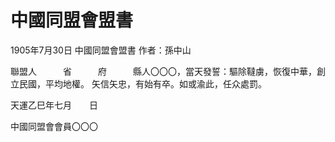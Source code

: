 # 中國同盟會盟書
1905年7月30日 中國同盟會盟書 作者：孫中山

聯盟人　　　省　　　府　　　縣人〇〇〇，當天發誓：驅除韃虜，恢復中華，創立民國，平均地權。 矢信矢忠，有始有卒。如或渝此，任众處罰。

天運乙巳年七月　　日

中國同盟會會員〇〇〇
